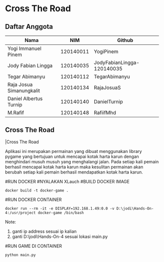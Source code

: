 # Cross The Road

## Daftar Anggota

| Nama          | NIM       |  Github                                                 |
| ------------- | ----------|---------------------------------------------------|
| Yogi Immanuel Pinem | 120140011 | YogiPinem |
| Jody Fabian Lingga | 120140035 | JodyFabianLingga-120140035 | 
| Tegar Abimanyu | 120140112 | TegarAbimanyu |
| Raja Josua Simanungkalit | 120140134 | RajaJosuaS |
| Daniel Albertus Turnip | 120140140 | DanielTurnip |
| M.Rafif | 120140148 |RafiifMhd|


## Cross The Road

|Cross The Road

Aplikasi ini merupakan permainan yang dibuat menggunakan library pygame yang bertujuan untuk mencapai kotak harta karun dengan menghindari musuh musuh yang menghalangi jalan. Pada setiap kali pemain berhasil mencapai kotak harta karun maka kesulitan permainan akan berubah setiap kali pemain berhasil mendapatkan kotak harta karun.


#RUN DOCKER
#NYALAKAN XLauch
#BUILD DOCKER IMAGE
```
docker build -t docker-game .
```

#RUN DOCKER CONTAINER
```
docker run --rm -it -e DISPLAY=192.168.1.49:0.0 -v D:\jodi\Hands-On-4:/usr/project docker-game /bin/bash
```

Note:
1. ganti ip address sesuai ip kalian
2. ganti D:\jodi\Hands-On-4 sesuai lokasi main.py

#RUN GAME DI CONTAINER
```
python main.py
```


